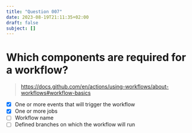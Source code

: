 ```yaml
---
title: "Question 007"
date: 2023-08-19T21:11:35+02:00
draft: false
subject: []
---
```


# Which components are required for a workflow?
> https://docs.github.com/en/actions/using-workflows/about-workflows#workflow-basics
- [x] One or more events that will trigger the workflow
- [x] One or more jobs
- [ ] Workflow name
- [ ] Defined branches on which the workflow will run
